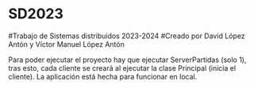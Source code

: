 # SD2023
#Trabajo de Sistemas distribuidos 2023-2024
#Creado por David López Antón y Víctor Manuel López Antón

Para poder ejecutar el proyecto hay que ejecutar ServerPartidas (solo 1), 
tras esto, cada cliente se creará al ejecutar la clase Principal (inicia el cliente).
La aplicación está hecha para funcionar en local.
